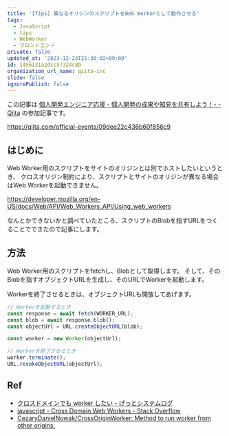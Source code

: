 ```yaml
---
title: '[Tips] 異なるオリジンのスクリプトをWeb Workerとして動作させる'
tags:
  - JavaScript
  - tips
  - WebWorker
  - フロントエンド
private: false
updated_at: '2023-12-23T21:30:02+09:00'
id: 1456131a2dcc57324c8b
organization_url_name: qiita-inc
slide: false
ignorePublish: false
---
```


この記事は [個人開発エンジニア応援 - 個人開発の成果や知見を共有しよう！- - Qiita](https://qiita.com/official-events/09dee22c436b60f856c9) の参加記事です。

https://qiita.com/official-events/09dee22c436b60f856c9

## はじめに

Web Worker用のスクリプトをサイトのオリジンとは別でホストしたいというとき、
クロスオリジン制約により、スクリプトとサイトのオリジンが異なる場合はWeb Workerを起動できません。

https://developer.mozilla.org/en-US/docs/Web/API/Web_Workers_API/Using_web_workers

なんとかできないかと調べていたところ、スクリプトのBlobを指すURLをつくることでできたので記事にします。

## 方法

Web Worker用のスクリプトをfetchし、Blobとして取得します。
そして、そのBlobを指すオブジェクトURLを生成し、そのURLでWorkerを起動します。

Workerを終了させるときは、オブジェクトURLも開放してあげます。

```javascript
// Workerを起動するとき
const response = await fetch(WORKER_URL);
const blob = await response.blob();
const objectUrl = URL.createObjectURL(blob);

const worker = new Worker(objectUrl);

// Workerを終了させるとき
worker.terminate();
URL.revokeObjectURL(objectUrl);
```

## Ref

- [クロスドメインでも worker したい - げっとシステムログ](https://www.getto.systems/entry/2021/11/04/010314)
- [javascript - Cross Domain Web Workers - Stack Overflow](https://stackoverflow.com/questions/23953543/cross-domain-web-workers)
- [CezaryDanielNowak/CrossOriginWorker: Method to run worker from other origins.](https://github.com/CezaryDanielNowak/CrossOriginWorker)
